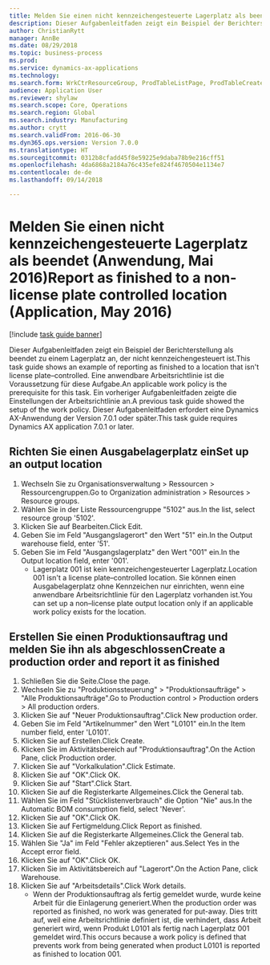```yaml
--- 
title: Melden Sie einen nicht kennzeichengesteuerte Lagerplatz als beendet (Anwendung, Mai 2016)
description: Dieser Aufgabenleitfaden zeigt ein Beispiel der Berichterstellung als beendet zu einem Lagerplatz an, der nicht kennzeichengesteuert ist.
author: ChristianRytt
manager: AnnBe
ms.date: 08/29/2018
ms.topic: business-process
ms.prod: 
ms.service: dynamics-ax-applications
ms.technology: 
ms.search.form: WrkCtrResourceGroup, ProdTableListPage, ProdTableCreate, InventItemIdLookupPurchase, ProdParmCostEstimation, ProdParmStartUp, ProdParmReportFinished, WHSWorkTable
audience: Application User
ms.reviewer: shylaw
ms.search.scope: Core, Operations
ms.search.region: Global
ms.search.industry: Manufacturing
ms.author: crytt
ms.search.validFrom: 2016-06-30
ms.dyn365.ops.version: Version 7.0.0
ms.translationtype: HT
ms.sourcegitcommit: 0312b8cfadd45f8e59225e9daba78b9e216cff51
ms.openlocfilehash: 4da6868a2184a76c435efe824f4670504e1134e7
ms.contentlocale: de-de
ms.lasthandoff: 09/14/2018

---
```

# <a name="report-as-finished-to-a-non-license-plate-controlled-location--application-may-2016"></a><span data-ttu-id="1f7f0-103">Melden Sie einen nicht kennzeichengesteuerte Lagerplatz als beendet (Anwendung, Mai 2016)</span><span class="sxs-lookup"><span data-stu-id="1f7f0-103">Report as finished to a non-license plate controlled location  (Application, May 2016)</span></span>

[!include [task guide banner](../../includes/task-guide-banner.md)]

<span data-ttu-id="1f7f0-104">Dieser Aufgabenleitfaden zeigt ein Beispiel der Berichterstellung als beendet zu einem Lagerplatz an, der nicht kennzeichengesteuert ist.</span><span class="sxs-lookup"><span data-stu-id="1f7f0-104">This task guide shows an example of reporting as finished to a location that isn't license plate–controlled.</span></span> <span data-ttu-id="1f7f0-105">Eine anwendbare Arbeitsrichtlinie ist die Voraussetzung für diese Aufgabe.</span><span class="sxs-lookup"><span data-stu-id="1f7f0-105">An applicable work policy is the prerequisite for this task.</span></span> <span data-ttu-id="1f7f0-106">Ein vorheriger Aufgabenleitfaden zeigte die Einstellungen der Arbeitsrichtlinie an.</span><span class="sxs-lookup"><span data-stu-id="1f7f0-106">A previous task guide showed the setup of the work policy.</span></span> <span data-ttu-id="1f7f0-107">Dieser Aufgabenleitfaden erfordert eine Dynamics AX-Anwendung der Version 7.0.1 oder später.</span><span class="sxs-lookup"><span data-stu-id="1f7f0-107">This task guide requires Dynamics AX application 7.0.1 or later.</span></span>




## <a name="set-up-an-output-location"></a><span data-ttu-id="1f7f0-108">Richten Sie einen Ausgabelagerplatz ein</span><span class="sxs-lookup"><span data-stu-id="1f7f0-108">Set up an output location</span></span>
1. <span data-ttu-id="1f7f0-109">Wechseln Sie zu Organisationsverwaltung > Ressourcen > Ressourcengruppen.</span><span class="sxs-lookup"><span data-stu-id="1f7f0-109">Go to Organization administration > Resources > Resource groups.</span></span>
2. <span data-ttu-id="1f7f0-110">Wählen Sie in der Liste Ressourcengruppe "5102" aus.</span><span class="sxs-lookup"><span data-stu-id="1f7f0-110">In the list, select resource group '5102'.</span></span>
3. <span data-ttu-id="1f7f0-111">Klicken Sie auf Bearbeiten.</span><span class="sxs-lookup"><span data-stu-id="1f7f0-111">Click Edit.</span></span>
4. <span data-ttu-id="1f7f0-112">Geben Sie im Feld "Ausgangslagerort" den Wert "51" ein.</span><span class="sxs-lookup"><span data-stu-id="1f7f0-112">In the Output warehouse field, enter '51'.</span></span>
5. <span data-ttu-id="1f7f0-113">Geben Sie im Feld "Ausgangslagerplatz" den Wert "001" ein.</span><span class="sxs-lookup"><span data-stu-id="1f7f0-113">In the Output location field, enter '001'.</span></span>
    * <span data-ttu-id="1f7f0-114">Lagerplatz 001 ist kein kennzeichengesteuerter Lagerplatz.</span><span class="sxs-lookup"><span data-stu-id="1f7f0-114">Location 001 isn't a license plate–controlled location.</span></span> <span data-ttu-id="1f7f0-115">Sie können einen Ausgabelagerplatz ohne Kennzeichen nur einrichten, wenn eine anwendbare Arbeitsrichtlinie für den Lagerplatz vorhanden ist.</span><span class="sxs-lookup"><span data-stu-id="1f7f0-115">You can set up a non–license plate output location only if an applicable work policy exists for the location.</span></span>  

## <a name="create-a-production-order-and-report-it-as-finished"></a><span data-ttu-id="1f7f0-116">Erstellen Sie einen Produktionsauftrag und melden Sie ihn als abgeschlossen</span><span class="sxs-lookup"><span data-stu-id="1f7f0-116">Create a production order and report it as finished</span></span>
1. <span data-ttu-id="1f7f0-117">Schließen Sie die Seite.</span><span class="sxs-lookup"><span data-stu-id="1f7f0-117">Close the page.</span></span>
2. <span data-ttu-id="1f7f0-118">Wechseln Sie zu "Produktionssteuerung" > "Produktionsaufträge" > "Alle Produktionsaufträge".</span><span class="sxs-lookup"><span data-stu-id="1f7f0-118">Go to Production control > Production orders > All production orders.</span></span>
3. <span data-ttu-id="1f7f0-119">Klicken Sie auf "Neuer Produktionsauftrag".</span><span class="sxs-lookup"><span data-stu-id="1f7f0-119">Click New production order.</span></span>
4. <span data-ttu-id="1f7f0-120">Geben Sie im Feld "Artikelnummer" den Wert "L0101" ein.</span><span class="sxs-lookup"><span data-stu-id="1f7f0-120">In the Item number field, enter 'L0101'.</span></span>
5. <span data-ttu-id="1f7f0-121">Klicken Sie auf Erstellen.</span><span class="sxs-lookup"><span data-stu-id="1f7f0-121">Click Create.</span></span>
6. <span data-ttu-id="1f7f0-122">Klicken Sie im Aktivitätsbereich auf "Produktionsauftrag".</span><span class="sxs-lookup"><span data-stu-id="1f7f0-122">On the Action Pane, click Production order.</span></span>
7. <span data-ttu-id="1f7f0-123">Klicken Sie auf "Vorkalkulation".</span><span class="sxs-lookup"><span data-stu-id="1f7f0-123">Click Estimate.</span></span>
8. <span data-ttu-id="1f7f0-124">Klicken Sie auf "OK".</span><span class="sxs-lookup"><span data-stu-id="1f7f0-124">Click OK.</span></span>
9. <span data-ttu-id="1f7f0-125">Klicken Sie auf "Start".</span><span class="sxs-lookup"><span data-stu-id="1f7f0-125">Click Start.</span></span>
10. <span data-ttu-id="1f7f0-126">Klicken Sie auf die Registerkarte Allgemeines.</span><span class="sxs-lookup"><span data-stu-id="1f7f0-126">Click the General tab.</span></span>
11. <span data-ttu-id="1f7f0-127">Wählen Sie im Feld "Stücklistenverbrauch" die Option "Nie" aus.</span><span class="sxs-lookup"><span data-stu-id="1f7f0-127">In the Automatic BOM consumption field, select 'Never'.</span></span>
12. <span data-ttu-id="1f7f0-128">Klicken Sie auf "OK".</span><span class="sxs-lookup"><span data-stu-id="1f7f0-128">Click OK.</span></span>
13. <span data-ttu-id="1f7f0-129">Klicken Sie auf Fertigmeldung.</span><span class="sxs-lookup"><span data-stu-id="1f7f0-129">Click Report as finished.</span></span>
14. <span data-ttu-id="1f7f0-130">Klicken Sie auf die Registerkarte Allgemeines.</span><span class="sxs-lookup"><span data-stu-id="1f7f0-130">Click the General tab.</span></span>
15. <span data-ttu-id="1f7f0-131">Wählen Sie "Ja" im Feld "Fehler akzeptieren" aus.</span><span class="sxs-lookup"><span data-stu-id="1f7f0-131">Select Yes in the Accept error field.</span></span>
16. <span data-ttu-id="1f7f0-132">Klicken Sie auf "OK".</span><span class="sxs-lookup"><span data-stu-id="1f7f0-132">Click OK.</span></span>
17. <span data-ttu-id="1f7f0-133">Klicken Sie im Aktivitätsbereich auf "Lagerort".</span><span class="sxs-lookup"><span data-stu-id="1f7f0-133">On the Action Pane, click Warehouse.</span></span>
18. <span data-ttu-id="1f7f0-134">Klicken Sie auf "Arbeitsdetails".</span><span class="sxs-lookup"><span data-stu-id="1f7f0-134">Click Work details.</span></span>
    * <span data-ttu-id="1f7f0-135">Wenn der Produktionsauftrag als fertig gemeldet wurde, wurde keine Arbeit für die Einlagerung generiert.</span><span class="sxs-lookup"><span data-stu-id="1f7f0-135">When the production order was reported as finished, no work was generated for put-away.</span></span> <span data-ttu-id="1f7f0-136">Dies tritt auf, weil eine Arbeitsrichtlinie definiert ist, die verhindert, dass Arbeit generiert wird, wenn Produkt L0101 als fertig nach Lagerplatz 001 gemeldet wird.</span><span class="sxs-lookup"><span data-stu-id="1f7f0-136">This occurs because a work policy is defined that prevents work from being generated when product L0101 is reported as finished to location 001.</span></span>  


